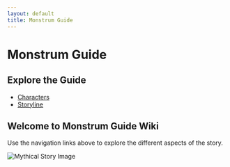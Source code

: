 ```yaml
---
layout: default
title: Monstrum Guide
---
```


# Monstrum Guide
## Explore the Guide
- [Characters](characters)
- [Storyline](storyline)


## Welcome to Monstrum Guide Wiki

Use the navigation links above to explore the different aspects of the story.

![Mythical Story Image](https://github.com/user-attachments/assets/d40d3d43-01c9-4abf-b32f-3f8a1fd8fc5c)
